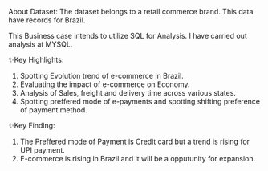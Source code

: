 About Dataset:  The dataset belongs to a retail commerce brand. This data have records for Brazil.

This Business case intends to utilize SQL for Analysis. I have carried out analysis at MYSQL.

✨Key Highlights:

1. Spotting Evolution trend of e-commerce in Brazil.
2.  Evaluating the impact of e-commerce on Economy.
3.  Analysis of Sales, freight and delivery time across various states.
4.  Spotting preffered mode of e-payments and spotting shifting preference of payment method.

✨Key Finding:
1. The Preffered mode of Payment is Credit card but a trend is rising for UPI payment.
2. E-commerce is rising in Brazil and it will be a opputunity for expansion. 
